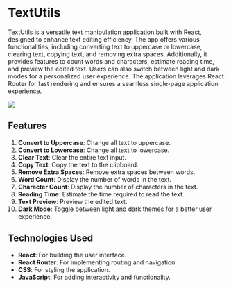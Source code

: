 # TextUtils

TextUtils is a versatile text manipulation application built with React, designed to enhance text editing efficiency. The app offers various functionalities, including converting text to uppercase or lowercase, clearing text, copying text, and removing extra spaces. Additionally, it provides features to count words and characters, estimate reading time, and preview the edited text. Users can also switch between light and dark modes for a personalized user experience. The application leverages React Router for fast rendering and ensures a seamless single-page application experience.

![](http://url/to/img.png)

## Features

1. **Convert to Uppercase**: Change all text to uppercase.
2. **Convert to Lowercase**: Change all text to lowercase.
3. **Clear Text**: Clear the entire text input.
4. **Copy Text**: Copy the text to the clipboard.
5. **Remove Extra Spaces**: Remove extra spaces between words.
6. **Word Count**: Display the number of words in the text.
7. **Character Count**: Display the number of characters in the text.
8. **Reading Time**: Estimate the time required to read the text.
9. **Text Preview**: Preview the edited text.
10. **Dark Mode**: Toggle between light and dark themes for a better user experience.

## Technologies Used

- **React**: For building the user interface.
- **React Router**: For implementing routing and navigation.
- **CSS**: For styling the application.
- **JavaScript**: For adding interactivity and functionality.

